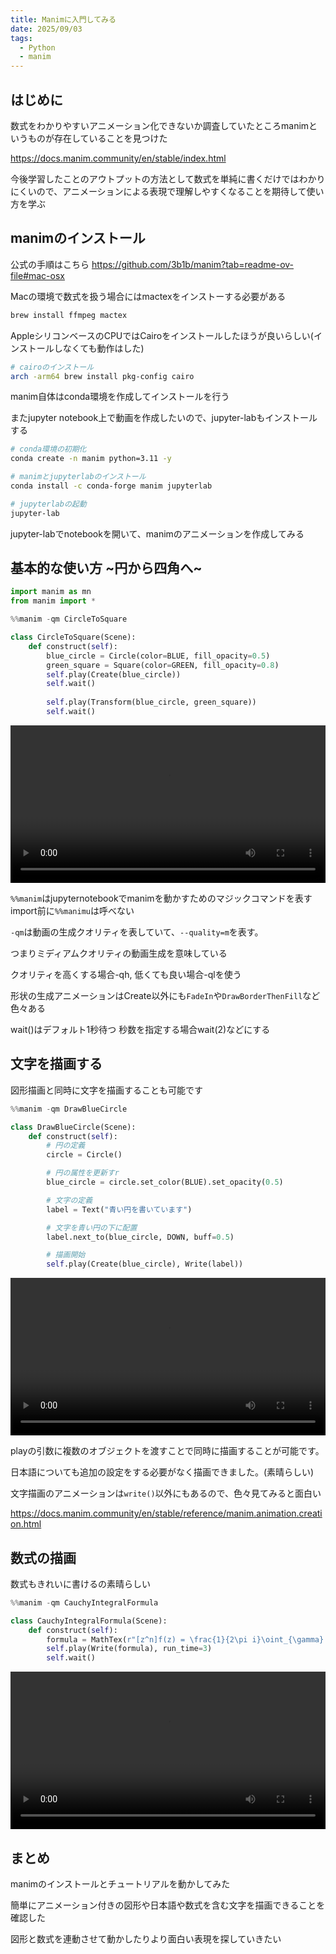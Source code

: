 ```yaml
---
title: Manimに入門してみる
date: 2025/09/03
tags:
  - Python
  - manim
---
```


## はじめに

数式をわかりやすいアニメーション化できないか調査していたところmanimというものが存在していることを見つけた

https://docs.manim.community/en/stable/index.html

今後学習したことのアウトプットの方法として数式を単純に書くだけではわかりにくいので、アニメーションによる表現で理解しやすくなることを期待して使い方を学ぶ

## manimのインストール

公式の手順はこちら
https://github.com/3b1b/manim?tab=readme-ov-file#mac-osx


Macの環境で数式を扱う場合にはmactexをインストーする必要がある

```bash
brew install ffmpeg mactex
```

AppleシリコンベースのCPUではCairoをインストールしたほうが良いらしい(インストールしなくても動作はした)

```bash
# cairoのインストール
arch -arm64 brew install pkg-config cairo
```

manim自体はconda環境を作成してインストールを行う

またjupyter notebook上で動画を作成したいので、jupyter-labもインストールする

```bash
# conda環境の初期化
conda create -n manim python=3.11 -y

# manimとjupyterlabのインストール
conda install -c conda-forge manim jupyterlab

# jupyterlabの起動
jupyter-lab
```

jupyter-labでnotebookを開いて、manimのアニメーションを作成してみる

## 基本的な使い方 ~円から四角へ~

```python
import manim as mn
from manim import *
```

```python
%%manim -qm CircleToSquare

class CircleToSquare(Scene):
    def construct(self):
        blue_circle = Circle(color=BLUE, fill_opacity=0.5)
        green_square = Square(color=GREEN, fill_opacity=0.8)
        self.play(Create(blue_circle))
        self.wait()
        
        self.play(Transform(blue_circle, green_square))
        self.wait()
```

<video src="/video/tutorial_manim/circle_to_square.mp4" controls="true" width="100%"></video>

`%%manim`はjupyternotebookでmanimを動かすためのマジックコマンドを表す
import前に`%%manimu`は呼べない

`-qm`は動画の生成クオリティを表していて、`--quality=m`を表す。

 つまりミディアムクオリティの動画生成を意味している

クオリティを高くする場合-qh, 低くても良い場合-qlを使う

形状の生成アニメーションはCreate以外にも`FadeIn`や`DrawBorderThenFill`など色々ある

wait()はデフォルト1秒待つ
秒数を指定する場合wait(2)などにする

## 文字を描画する

図形描画と同時に文字を描画することも可能です

```python
%%manim -qm DrawBlueCircle

class DrawBlueCircle(Scene):
    def construct(self):
        # 円の定義
        circle = Circle()

        # 円の属性を更新すr
        blue_circle = circle.set_color(BLUE).set_opacity(0.5)

        # 文字の定義
        label = Text("青い円を書いています")

        # 文字を青い円の下に配置
        label.next_to(blue_circle, DOWN, buff=0.5)

        # 描画開始
        self.play(Create(blue_circle), Write(label))

```


<video src="/video/tutorial_manim/draw_blue_circle_with_label.mp4" controls="true" width="100%"></video>

playの引数に複数のオブジェクトを渡すことで同時に描画することが可能です。

日本語についても追加の設定をする必要がなく描画できました。(素晴らしい)

文字描画のアニメーションは`write()`以外にもあるので、色々見てみると面白い

https://docs.manim.community/en/stable/reference/manim.animation.creation.html

## 数式の描画

数式もきれいに書けるの素晴らしい

```python
%%manim -qm CauchyIntegralFormula

class CauchyIntegralFormula(Scene):
    def construct(self):
        formula = MathTex(r"[z^n]f(z) = \frac{1}{2\pi i}\oint_{\gamma} \frac{f(z)}{z^{n+1}}~dz")
        self.play(Write(formula), run_time=3)
        self.wait()
```


<video src="/video/tutorial_manim/formula.mp4" controls="true" width="100%"></video>

## まとめ

manimのインストールとチュートリアルを動かしてみた

簡単にアニメーション付きの図形や日本語や数式を含む文字を描画できることを確認した

図形と数式を連動させて動かしたりより面白い表現を探していきたい